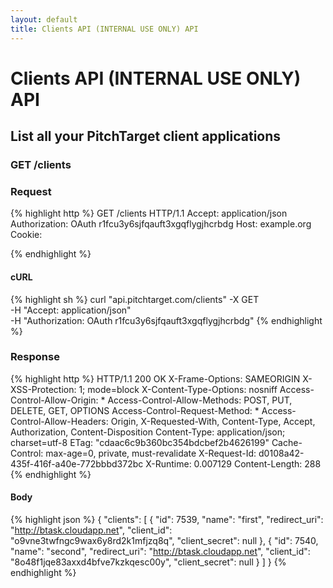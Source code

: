 ```yaml
---
layout: default
title: Clients API (INTERNAL USE ONLY) API
---
```


# Clients API (INTERNAL USE ONLY) API

## List all your PitchTarget client applications

### GET /clients



### Request

{% highlight http %}
GET /clients HTTP/1.1
Accept: application/json
Authorization: OAuth r1fcu3y6sjfqauft3xgqflygjhcrbdg
Host: example.org
Cookie: 

{% endhighlight %}


#### cURL

{% highlight sh %}
curl "api.pitchtarget.com/clients" -X GET \
	-H "Accept: application/json" \
	-H "Authorization: OAuth r1fcu3y6sjfqauft3xgqflygjhcrbdg"
{% endhighlight %}

### Response

{% highlight http %}
HTTP/1.1 200 OK
X-Frame-Options: SAMEORIGIN
X-XSS-Protection: 1; mode=block
X-Content-Type-Options: nosniff
Access-Control-Allow-Origin: *
Access-Control-Allow-Methods: POST, PUT, DELETE, GET, OPTIONS
Access-Control-Request-Method: *
Access-Control-Allow-Headers: Origin, X-Requested-With, Content-Type, Accept, Authorization, Content-Disposition
Content-Type: application/json; charset=utf-8
ETag: "cdaac6c9b360bc354bdcbef2b4626199"
Cache-Control: max-age=0, private, must-revalidate
X-Request-Id: d0108a42-435f-416f-a40e-772bbbd372bc
X-Runtime: 0.007129
Content-Length: 288
{% endhighlight %}

#### Body

{% highlight json %}
{
  "clients": [
    {
      "id": 7539,
      "name": "first",
      "redirect_uri": "http://btask.cloudapp.net",
      "client_id": "o9vne3twfngc9wax6y8rd2k1mfjzq8q",
      "client_secret": null
    },
    {
      "id": 7540,
      "name": "second",
      "redirect_uri": "http://btask.cloudapp.net",
      "client_id": "8o48f1jqe83axxd4bfve7kzkqesc00y",
      "client_secret": null
    }
  ]
}
{% endhighlight %}

